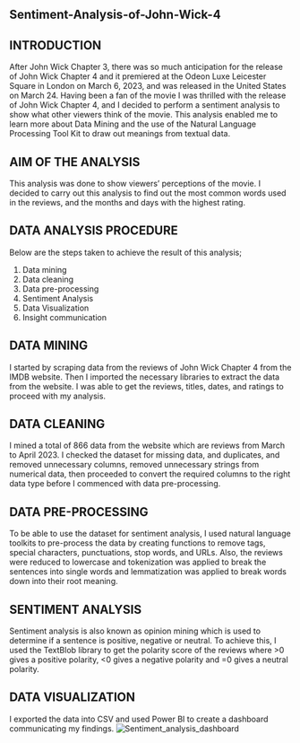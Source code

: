## Sentiment-Analysis-of-John-Wick-4

## INTRODUCTION
After John Wick Chapter 3, there was so much anticipation for the release of John Wick Chapter 4 and it premiered at the Odeon Luxe Leicester Square in London on March 6, 2023, and was released in the United States on March 24. Having been a fan of the movie I was thrilled with the release of John Wick Chapter 4, and I decided to perform a sentiment analysis to show what other viewers think of the movie.
This analysis enabled me to learn more about Data Mining and the use of the Natural Language Processing Tool Kit to draw out meanings from textual data.

## AIM OF THE ANALYSIS
This analysis was done to show viewers’ perceptions of the movie. I decided to carry out this analysis to find out the most common words used in the reviews, and the months and days with the highest rating.

## DATA ANALYSIS PROCEDURE
Below are the steps taken to achieve the result of this analysis;
1.	Data mining
2.	Data cleaning
3.	Data pre-processing
4.	Sentiment Analysis
5.	Data Visualization
6.	Insight communication

## DATA MINING
I started by scraping data from the reviews of John Wick Chapter 4 from the IMDB website. Then I imported the necessary libraries to extract the data from the website. I was able to get the reviews, titles, dates, and ratings to proceed with my analysis.

## DATA CLEANING
I mined a total of 866 data from the website which are reviews from March to April 2023. I checked the dataset for missing data, and duplicates, and removed unnecessary columns, removed unnecessary strings from numerical data, then proceeded to convert the required columns to the right data type before I commenced with data pre-processing.

## DATA PRE-PROCESSING
To be able to use the dataset for sentiment analysis, I used natural language toolkits to pre-process the data by creating functions to remove tags, special characters, punctuations, stop words, and URLs. Also, the reviews were reduced to lowercase and tokenization was applied to break the sentences into single words and lemmatization was applied to break words down into their root meaning.

## SENTIMENT ANALYSIS
Sentiment analysis is also known as opinion mining which is used to determine if a sentence is positive, negative or neutral. To achieve this, I used the TextBlob library to get the polarity score of the reviews where >0 gives a positive polarity, <0 gives a negative polarity and =0 gives a neutral polarity. 

## DATA VISUALIZATION
I exported the data into CSV and used Power BI to create a dashboard communicating my findings.
![Sentiment_analysis_dashboard](https://user-images.githubusercontent.com/47563475/236303539-57378284-cf98-4039-aadb-1703b147c0b2.jpg)



